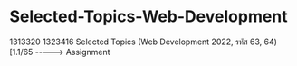 # Selected-Topics-Web-Development
1313320 1323416 Selected Topics (Web Development 2022, รหัส 63, 64) [1.1/65 -----> Assignment
